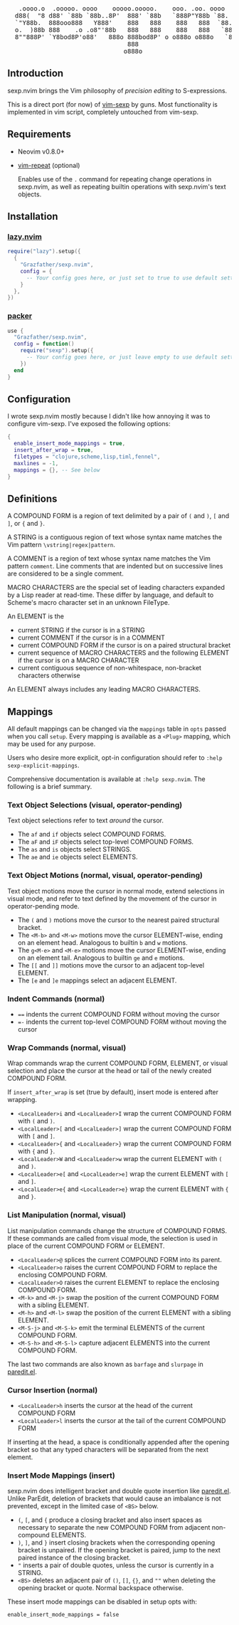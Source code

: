 <pre>
                                                                  o8o
                                                                  '"'
   .oooo.o  .ooooo. oooo    ooooo.ooooo.    ooo. .oo. oooo    ooooooo ooo. .oo.  .oo.
  d88(  "8 d88' `88b `88b..8P'  888' `88b   `888P"Y88b `88.  .8' `888 `888P"Y88bP"Y88b
  `"Y88b.  888ooo888   Y888'    888   888    888   888  `88..8'   888  888   888   888
  o.  )88b 888    .o .o8"'88b   888   888    888   888   `888'    888  888   888   888
  8""888P' `Y8bod8P'o88'   888o 888bod8P' o o888o o888o   `8'    o888oo888o o888o o888o
                                888
                               o888o
</pre>

## Introduction

sexp.nvim brings the Vim philosophy of _precision editing_ to S-expressions.

This is a direct port (for now) of [vim-sexp](https://github.com/guns/vim-sexp)
by guns. Most functionality is implemented in vim script, completely untouched
from vim-sexp.

## Requirements

* Neovim v0.8.0+

* [vim-repeat](https://github.com/tpope/vim-repeat) (optional)

  Enables use of the `.` command for repeating change operations in sexp.nvim,
  as well as repeating builtin operations with sexp.nvim's text objects.

## Installation

### [lazy.nvim](https://github.com/folke/lazy.nvim)

```lua
require("lazy").setup({
  {
    "Grazfather/sexp.nvim",
    config = {
      -- Your config goes here, or just set to true to use default settings
    }
  },
})
```

### [packer](https://github.com/wbthomason/packer.nvim)

```lua
use {
  "Grazfather/sexp.nvim",
  config = function()
    require("sexp").setup({
      -- Your config goes here, or just leave empty to use default settings
    })
  end
}
```

## Configuration

I wrote sexp.nvim mostly because I didn't like how annoying it was to configure
vim-sexp. I've exposed the following options:

```lua
{
  enable_insert_mode_mappings = true,
  insert_after_wrap = true,
  filetypes = "clojure,scheme,lisp,timl,fennel",
  maxlines = -1,
  mappings = {}, -- See below
}
```

## Definitions

A COMPOUND FORM is a region of text delimited by a pair of `(` and `)`,
`[` and `]`, or `{` and `}`.

A STRING is a contiguous region of text whose syntax name matches the Vim
pattern `\vstring|regex|pattern`.

A COMMENT is a region of text whose syntax name matches the Vim pattern
`comment`. Line comments that are indented but on successive lines are
considered to be a single comment.

MACRO CHARACTERS are the special set of leading characters expanded by a Lisp
reader at read-time. These differ by language, and default to Scheme's macro
character set in an unknown FileType.

An ELEMENT is the

* current STRING if the cursor is in a STRING
* current COMMENT if the cursor is in a COMMENT
* current COMPOUND FORM if the cursor is on a paired structural bracket
* current sequence of MACRO CHARACTERS and the following ELEMENT if the cursor is on a MACRO CHARACTER
* current contiguous sequence of non-whitespace, non-bracket characters otherwise

An ELEMENT always includes any leading MACRO CHARACTERS.

## Mappings

All default mappings can be changed via the `mappings` table in `opts` passed
when you call `setup`. Every mapping is available as a `<Plug>` mapping, which
may be used for any purpose.

Users who desire more explicit, opt-in configuration should refer to
`:help sexp-explicit-mappings`.

Comprehensive documentation is available at `:help sexp.nvim`. The following is
a brief summary.

### Text Object Selections (visual, operator-pending)

Text object selections refer to text _around_ the cursor.

* The `af` and `if` objects select COMPOUND FORMS.
* The `aF` and `iF` objects select top-level COMPOUND FORMS.
* The `as` and `is` objects select STRINGS.
* The `ae` and `ie` objects select ELEMENTS.

### Text Object Motions (normal, visual, operator-pending)

Text object motions move the cursor in normal mode, extend selections in
visual mode, and refer to text defined by the movement of the cursor in
operator-pending mode.

* The `(` and `)` motions move the cursor to the nearest paired structural bracket.
* The `<M-b>` and `<M-w>` motions move the cursor ELEMENT-wise, ending on an element head. Analogous to builtin `b` and `w` motions.
* The `g<M-e>` and `<M-e>` motions move the cursor ELEMENT-wise, ending on an element tail. Analogous to builtin `ge` and `e` motions.
* The `[[` and `]]` motions move the cursor to an adjacent top-level ELEMENT.
* The `[e` and `]e` mappings select an adjacent ELEMENT.

### Indent Commands (normal)

* `==` indents the current COMPOUND FORM without moving the cursor
* `=-` indents the current top-level COMPOUND FORM without moving the cursor

### Wrap Commands (normal, visual)

Wrap commands wrap the current COMPOUND FORM, ELEMENT, or visual selection and
place the cursor at the head or tail of the newly created COMPOUND FORM.

If `insert_after_wrap` is set (true by default), insert mode is entered after
wrapping.

* `<LocalLeader>i` and `<LocalLeader>I` wrap the current COMPOUND FORM with `(` and `)`.
* `<LocalLeader>[` and `<LocalLeader>]` wrap the current COMPOUND FORM with `[` and `]`.
* `<LocalLeader>{` and `<LocalLeader>}` wrap the current COMPOUND FORM with `{` and `}`.
* `<LocalLeader>W` and `<LocalLeader>w` wrap the current ELEMENT with `(` and `)`.
* `<LocalLeader>e[` and `<LocalLeader>e]` wrap the current ELEMENT with `[` and `]`.
* `<LocalLeader>e{` and `<LocalLeader>e}` wrap the current ELEMENT with `{` and `}`.

### List Manipulation (normal, visual)

List manipulation commands change the structure of COMPOUND FORMS. If these
commands are called from visual mode, the selection is used in place of the
current COMPOUND FORM or ELEMENT.

* `<LocalLeader>@` splices the current COMPOUND FORM into its parent.
* `<LocalLeader>o` raises the current COMPOUND FORM to replace the enclosing COMPOUND FORM.
* `<LocalLeader>O` raises the current ELEMENT to replace the enclosing COMPOUND FORM.
* `<M-k>` and `<M-j>` swap the position of the current COMPOUND FORM with a sibling ELEMENT.
* `<M-h>` and `<M-l>` swap the position of the current ELEMENT with a sibling ELEMENT.
* `<M-S-j>` and `<M-S-k>` emit the terminal ELEMENTS of the current COMPOUND FORM.
* `<M-S-h>` and `<M-S-l>` capture adjacent ELEMENTS into the current COMPOUND FORM.

The last two commands are also known as `barfage` and `slurpage` in [paredit.el][].

### Cursor Insertion (normal)

* `<LocalLeader>h` inserts the cursor at the head of the current COMPOUND FORM
* `<LocalLeader>l` inserts the cursor at the tail of the current COMPOUND FORM

If inserting at the head, a space is conditionally appended after the opening
bracket so that any typed characters will be separated from the next element.

### Insert Mode Mappings (insert)

sexp.nvim does intelligent bracket and double quote insertion like
[paredit.el][]. Unlike ParEdit, deletion of brackets that would cause an
imbalance is not prevented, except in the limited case of `<BS>` below.

* `(`, `[`, and `{` produce a closing bracket and also insert spaces as
  necessary to separate the new COMPOUND FORM from adjacent non-compound
  ELEMENTS.
* `)`, `]`, and `}` insert closing brackets when the corresponding opening
  bracket is unpaired. If the opening bracket is paired, jump to the next
  paired instance of the closing bracket.
* `"` inserts a pair of double quotes, unless the cursor is currently in
  a STRING.
* `<BS>` deletes an adjacent pair of `()`, `[]`, `{}`, and `""` when deleting
  the opening bracket or quote. Normal backspace otherwise.

These insert mode mappings can be disabled in setup opts with:

```vim
enable_insert_mode_mappings = false
```

[paredit.el]: http://www.emacswiki.org/emacs/ParEdit
